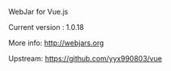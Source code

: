WebJar for Vue.js

Current version : 1.0.18

More info: http://webjars.org

Upstream: https://github.com/yyx990803/vue
